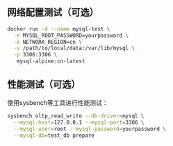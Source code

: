 ##  网络配置测试（可选）
```bash
docker run -d --name mysql-test \
  -e MYSQL_ROOT_PASSWORD=yourpassword \
  -e NETWORK_REGION=cn \
  -v /path/to/local/data:/var/lib/mysql \
  -p 3306:3306 \
   mysql-alpine:cn-latest
```

##  性能测试（可选）
使用sysbench等工具进行性能测试：
```bash
sysbench oltp_read_write --db-driver=mysql \
  --mysql-host=127.0.0.1 --mysql-port=3306 \
  --mysql-user=root --mysql-password=yourpassword \
  --mysql-db=test_db prepare
```